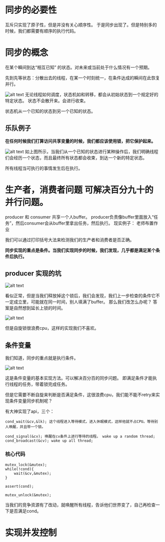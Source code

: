 # 同步的必要性
互斥只实现了原子性，但是并没有关心顺序性。 于是同步出现了。但是特别多的时候，我们都需要有顺序的执行代码。

# 同步的概念
在某个瞬间到达“相互已知” 的状态。对未来或当前处于什么情况有一个预期。

先到先等状态：分散出去的线程，在某一个时刻统一，在条件达成的瞬间在此恢复并行。

![alt text](image-12.png)
无论线程如何调度，状态机如和转移，都会从初始状态到一个规定好的特定状态。
状态不会散开来。会进行收束。

状态机从一个已知的状态到另一个已知的状态。

## 乐队例子

**在任何时候我们打算访问共享变量的时候，我们都应该使用锁，把它保护起来。**

![alt text](image-13.png)
如上图所示，当我们从一个已知的状态进行某种操作后，我们明确线程们会经历一个状态，而且最终所有状态都会收束，到达一个新的特定状态。

所有线程当可执行的事情发生后在执行。

# 生产者，消费者问题  可解决百分九十的并行问题。

producer 和 consumer 共享一个人buffer。 producer负责像buffer里面放入“任务”，然后consumer会从buffer里拿出任务，然后执行。
现实例子： 老师布置作业

我们可以通过打印括号大法来检测我们的生产者和消费者是否正确。

**同步实现的重点是条件。当我们实现同步的时候，我们发现，几乎都是满足某个条件后执行。**

## producer 实现的坑
![alt text](image-14.png)

看似正常，但是当我们释放掉这个锁后，我们会发现，我们上一步检查的条件它不一定成立里，可能就在同一时间，别人填满了buffer。 那么我们改怎么办呢？
答案是自然想到延长上锁的时间。

![alt text](image-15.png)


但是自旋锁很浪费cpu，这样的实现我们不喜欢。

## 条件变量
我们知道，同步的重点就是执行条件。

![alt text](image-15.png)

这是条件变量的基本实现方法。可以解决百分百的同步问题。 即满足条件才能执行线程的任务，带着锁完成任务。

但是它需要不断自旋来判断是否满足条件，这很浪费cpu，我们能不能不retry来实现条件变量同步机制呢？

有大神实现了api，三个：
```
cond_wait(&cv,&lk); 这个线程进入等待模式，进入休眠模式，这样他就不占CPU。等待别人唤醒，并且带一个锁。

cond_signal(&cv); 唤醒在cv条件上进行等待的线程。 wake up a random thread;
cond_broadcast(&cv); wake up all thread;

```


### 核心代码
```
mutex_lock(&mutex);
while(!cond){
    wait(&cv,&mutex);
}

assert(cond);

mutex_unlock(&mutex);
```
当我们的竞争资源有了改动，就唤醒所有线程，告诉他们世界变了，自己再检查一下是否满足cond。

# 实现并发控制
